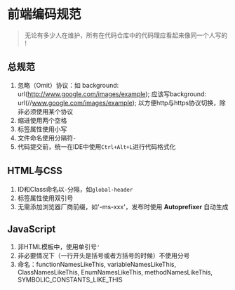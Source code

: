 # 前端编码规范

> 无论有多少人在维护，所有在代码仓库中的代码理应看起来像同一个人写的 !

## 总规范

1. 忽略（Omit）协议：如 background: url(http://www.google.com/images/example); 应该写background: url(//www.google.com/images/example); 以方便http与https协议切换，除非必须使用某个协议
2. 缩进使用两个空格
3. 标签属性使用小写
4. 文件命名使用分隔符`-`
4. 代码提交前，统一在IDE中使用`Ctrl+Alt+L`进行代码格式化

## HTML与CSS

1. ID和Class命名以`-`分隔，如`global-header`
2. 标签属性使用双引号
3. 无需添加浏览器厂商前缀，如'-ms-xxx'，发布时使用 **Autoprefixer** 自动生成

## JavaScript

1. 非HTML模板中，使用单引号`'`
2. 非必要情况下（一行开头是括号或者方括号的时候）不使用分号
3. 命名：functionNamesLikeThis, variableNamesLikeThis, ClassNamesLikeThis, EnumNamesLikeThis, methodNamesLikeThis, SYMBOLIC_CONSTANTS_LIKE_THIS
